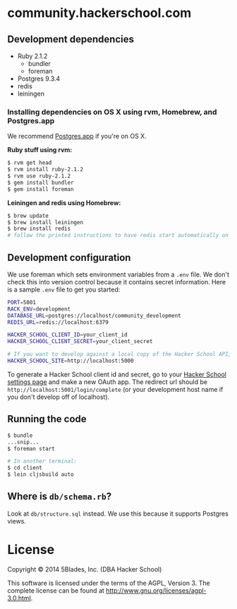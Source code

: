 # community.hackerschool.com

## Development dependencies

- Ruby 2.1.2
  - bundler
  - foreman
- Postgres 9.3.4
- redis
- leiningen

### Installing dependencies on OS X using rvm, Homebrew, and Postgres.app

We recommend [Postgres.app](http://postgresapp.com/) if you're on OS X.

**Ruby stuff using rvm:**

```sh
$ rvm get head
$ rvm install ruby-2.1.2
$ rvm use ruby-2.1.2
$ gem install bundler
$ gem install foreman
```

**Leiningen and redis using Homebrew:**

```sh
$ brew update
$ brew install leiningen
$ brew install redis
# follow the printed instructions to have redis start automatically on boot
```

## Development configuration

We use foreman which sets environment variables from a `.env` file. We don't
check this into version control because it contains secret information. Here is
a sample `.env` file to get you started:

```sh
PORT=5001
RACK_ENV=development
DATABASE_URL=postgres://localhost/community_development
REDIS_URL=redis://localhost:6379

HACKER_SCHOOL_CLIENT_ID=your_client_id
HACKER_SCHOOL_CLIENT_SECRET=your_client_secret

# If you want to develop against a local copy of the Hacker School API, add:
HACKER_SCHOOL_SITE=http://localhost:5000
```

To generate a Hacker School client id and secret, go to your [Hacker School settings page](https://www.hackerschool.com/settings) and make a new OAuth app. The redirect url should be `http://localhost:5001/login/complete` (or your development host name if you don't develop off of localhost).

## Running the code

```sh
$ bundle
...snip...
$ foreman start

# In another terminal:
$ cd client
$ lein cljsbuild auto
```

## Where is `db/schema.rb`?

Look at `db/structure.sql` instead. We use this because it supports Postgres views.

# License

Copyright © 2014 5Blades, Inc. (DBA Hacker School)

This software is licensed under the terms of the AGPL, Version 3. The complete license can be found at http://www.gnu.org/licenses/agpl-3.0.html.
